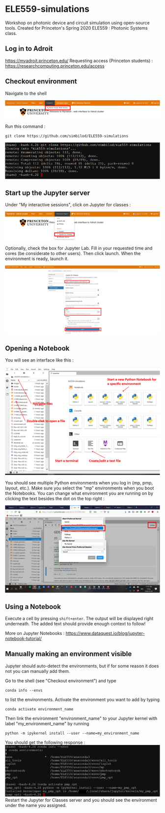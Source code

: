# ELE559-simulations
Workshop on photonic device and circuit simulation using open-source tools. Created for Princeton's Spring 2020 ELE559 : Photonic Systems class.

## Log in to Adroit

https://myadroit.princeton.edu/
Requesting access (Princeton students) : https://researchcomputing.princeton.edu/access

## Checkout environment

Navigate to the shell

![checkout](images/shell_access.png)

Run this command :

```
git clone https://github.com/simbilod/ELE559-simulations
```
![clone](images/cloning.PNG)

## Start up the Jupyter server

Under "My interactive sessions", click on Jupyter for classes :

![jupyterlab](images/lab_access.png)

Optionally, check the box for Jupyter Lab. Fill in your requested time and cores (be considerate to other users). Then click launch. When the environment is ready, launch it.

![jupyterlab](images/jupyterlab.png)

## Opening a Notebook

You will see an interface like this :

![interface](images/interface.png)

You should see multiple Python environments when you log in (mp, pmp, layout, etc.). Make sure you select the "mp" environments when you boot the Notebooks. You can change what environment you are running on by clicking the text besides the dot on the top right :

![env](images/env.png)

## Using a Notebook

Execute a cell by pressing `shift+enter`. The output will be displayed right underneath. The added text should provide enough context to follow!

More on Jupyter Notebooks : https://www.dataquest.io/blog/jupyter-notebook-tutorial/

## Manually making an environment visible

Jupyter should auto-detect the environments, but if for some reason it does not you can manually add them. 

Go to the shell (see "Checkout environment") and type

```
conda info --envs
```
to list the environments. Activate the environment you want to add by typing
```
conda activate environment_name
```
Then link the environment "environment_name" to your Jupyter kernel with label "my_environment_name" by running
```
python -m ipykernel install --user --name=my_environment_name
```
You should get the following response :
![add_env](images/manual_add_env.PNG)
Restart the Jupyter for Classes server and you should see the environment under the name you assigned.